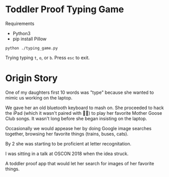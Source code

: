 # Toddler Proof Typing Game

Requirements
- Python3
- pip install Pillow

`python ./typing_game.py`

Trying typing `t`, `o`, or `b`. Press `esc` to exit.

# Origin Story

One of my daughters first 10 words was "type" because she wanted to mimic us working on the laptop.  

We gave her an old bluetooth keyboard to mash on. She proceeded to hack the iPad (which it wasn't paired with 🤷‍♂️) to play her favorite Mother Goose Club songs. It wasn't long before she began insisting on the laptop.

Occasionally we would appease her by doing Google image searches together, browsing her favorite things (trains, buses, cats). 

By 2 she was starting to be proficient at letter recognitation. 

I was sitting in a talk at OSCON 2018 when the idea struck. 

A toddler proof app that would let her search for images of her favorite things.
